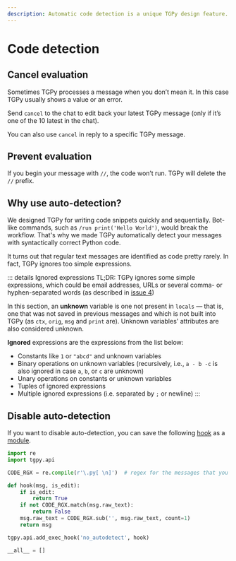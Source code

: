 ```yaml
---
description: Automatic code detection is a unique TGPy design feature. In case of a false positive, you can escape code. You can also save a hook that disables auto-detection forever.
---
```


# Code detection

## Cancel evaluation

Sometimes TGPy processes a message when you don’t mean it. In this case TGPy usually shows a value or an error.

Send `cancel` to the chat to edit back your latest TGPy message (only if it’s one of the 10 latest in the chat).

You can also use `cancel` in reply to a specific TGPy message.


## Prevent evaluation

If you begin your message with `//`, the code won’t run. TGPy will delete the `//` prefix.


## Why use auto-detection?

We designed TGPy for writing code snippets quickly and sequentially. Bot-like commands, 
such as `/run print('Hello World')`, would break the workflow. That's why we made TGPy automatically detect
your messages with syntactically correct Python code.

It turns out that regular text messages are identified as code pretty rarely. In fact, TGPy ignores too simple
expressions.


::: details Ignored expressions
TL;DR: TGPy ignores some simple expressions, which could be email addresses, URLs or several comma- or hyphen-separated words
(as described in [issue 4](https://github.com/tm-a-t/TGPy/issues/4))

In this section, an **unknown** variable is one not present in `locals` — that is, one that was not saved in previous
messages and which is not built into TGPy (as `ctx`, `orig`, `msg` and `print` are). Unknown variables' attributes are
also considered unknown.

**Ignored** expressions are the expressions from the list below:

* Constants like `1` or `"abcd"` and unknown variables 
* Binary operations on unknown variables (recursively, i.e., `a - b -c` is also ignored in case `a`, `b`, or `c` are unknown)
* Unary operations on constants or unknown variables
* Tuples of ignored expressions
* Multiple ignored expressions (i.e. separated by `;` or newline)
:::

## Disable auto-detection

If you want to disable auto-detection, you can save the following [hook](../extensibility/transformers#exec-hooks) 
as a [module](../extensibility/modules).

```python
import re
import tgpy.api

CODE_RGX = re.compile(r'\.py[ \n]')  # regex for the messages that you want to run

def hook(msg, is_edit):
    if is_edit:
        return True
    if not CODE_RGX.match(msg.raw_text):
        return False
    msg.raw_text = CODE_RGX.sub('', msg.raw_text, count=1)
    return msg

tgpy.api.add_exec_hook('no_autodetect', hook)

__all__ = []
```